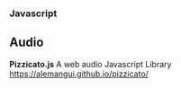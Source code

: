 ### Javascript ###

## Audio ##

**Pizzicato.js**
A web audio Javascript Library
<https://alemangui.github.io/pizzicato/>